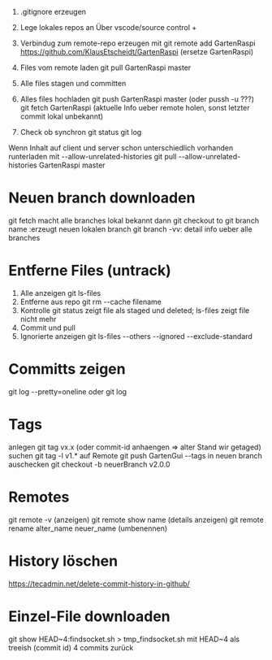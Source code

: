 1. .gitignore erzeugen

2. Lege lokales repos an
Über vscode/source control +

3. Verbindug zum remote-repo erzeugen mit
git remote add GartenRaspi https://github.com/KlausEtscheidt/GartenRaspi
(ersetze GartenRaspi)

4. Files vom remote laden
git pull GartenRaspi master

5. Alle files stagen und committen

6. Alles files hochladen
git push GartenRaspi master (oder pussh -u ???)
git fetch GartenRaspi (aktuelle Info ueber remote holen, sonst letzter commit lokal unbekannt)

6. Check ob synchron
git status
git log

Wenn Inhalt auf client und server schon unterschiedlich vorhanden runterladen mit --allow-unrelated-histories
git pull --allow-unrelated-histories GartenRaspi master

Neuen branch downloaden
=======================
git fetch macht alle branches lokal bekannt
dann git checkout to
git branch name :erzeugt neuen lokalen branch
git branch -vv: detail info ueber alle branches

Entferne Files (untrack)
========================
1. Alle anzeigen 
git ls-files
2. Entferne aus repo
git rm --cache filename
3. Kontrolle
git status zeigt file als staged und deleted; ls-files zeigt file nicht mehr
4. Commit und pull
3. Ignorierte anzeigen
git ls-files --others --ignored --exclude-standard

Committs zeigen
===============
git log --pretty=oneline
oder 
git log

Tags
====
anlegen
git tag vx.x (oder commit-id anhaengen => alter Stand wir getaged)
suchen
git tag -l v1.*
auf Remote
git push GartenGui --tags
in neuen branch auschecken
git checkout -b neuerBranch v2.0.0

Remotes
=======
git remote -v (anzeigen)
git remote show name (details anzeigen)
git remote rename alter_name neuer_name (umbenennen)

History löschen
===============
https://tecadmin.net/delete-commit-history-in-github/

Einzel-File downloaden
======================
git show HEAD~4:findsocket.sh > tmp_findsocket.sh
mit HEAD~4 als treeish (commit id) 4 commits zurück
